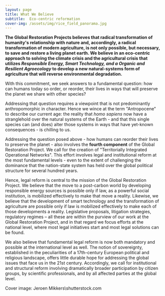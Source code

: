 ```yaml
---
layout: page
title: What We Believe
subtitle:  Eco-centric reformation
cover-img: /assets/img/rice_field_panorama.jpg
---
```


**The Global Restoration Projects believes that radical transformation of humanity's relationship with nature and, accordingly, a radical transformation of modern agriculture, is not only possible, but necessary, to save and restore a living planet earth.  We believe in an eco-centric approach to solving the climate crisis and the agricultural crisis that utilizes *Responsible Energy, Smart Technology, and a Organic and Resilient Agroecology* to develop a new natural-systems form of agriculture that will reverse  environmental degradation.**   

With this commitment, we seek answers to a fundamental question: how can humans today so order, or reorder, their lives in ways that will preserve the planet we share with other species?

Addressing that question requires a viewpoint that is not predominantly anthropomorphic in character.  Hence we wince at the term "Antropocene" to describe our current age: the reality that *homo sapiens* now have a stranglehold over the natural systems of the Earth - and that this single species can (and does) alter those systems in ways that have yet-known consequences - is chilling to us. 

Addressing the question posed above - how humans can reorder their lives to preserve the planet - also involves the **fourth component** of the Global Restoration Project.  We call for the creation of "Territorially Integrated Operational Networks".  This effort involves legal and institutional reform at the most fundamental levels - even to the extent of challenging the dominance that the nation-state system has held over the global political structure for several hundred years. 

Hence, legal reform is central to the mission of the Global Restoration Project.  We believe that the move to a post-carbon world by developing responsible energy sources is possible only if law, as a powerful social institution, is mobilized effectively to make that move a reality.  Likewise, we believe that the development of smart technology and the transformation of agriculture are possible only if law is mobilized effectively to make each of those developments a reality.  Legislative proposals, litigation strategies, regulatory regimes – all these are within the purview of our work at the Global Restoration Project, and in that regard we focus efforts at the national level, where most legal initiatives start and most legal solutions can be found.

We also believe that fundamental legal reform is now both mandatory and possible at the international level as well.  The notion of sovereignty, established in the peculiarities of a 17th-century European political and religious landscape, offers little durable hope for addressing the global issues that face us in the 21st century.  Accordingly, we call for institutional and structural reform involving dramatically broader participation by citizen groups, by scientific professionals, and by all affected parties at the global level.

Cover image: Jeroen Mikkers\shutterstock.com
